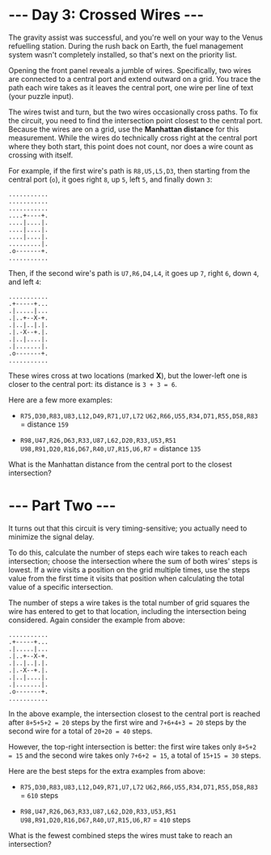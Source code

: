 # --- Day 3: Crossed Wires ---

The gravity assist was successful, and you're well on your way to the Venus refuelling station. During the rush back on
Earth, the fuel management system wasn't completely installed, so that's next on the priority list.

Opening the front panel reveals a jumble of wires. Specifically, two wires are connected to a central port and extend 
outward on a grid. You trace the path each wire takes as it leaves the central port, one wire per line of text
 (your puzzle input).

The wires twist and turn, but the two wires occasionally cross paths. To fix the circuit, you need to find the 
intersection point closest to the central port. Because the wires are on a grid, use the **Manhattan distance** for 
this measurement. While the wires do technically cross right at the central port where they both 
start, this point does not count, nor does a wire count as crossing with itself.

For example, if the first wire's path is `R8,U5,L5,D3`, then starting from the central port (`o`), it goes right `8`, 
up `5`, left `5`, and finally down `3`:

```
...........
...........
...........
....+----+.
....|....|.
....|....|.
....|....|.
.........|.
.o-------+.
...........
```

Then, if the second wire's path is `U7,R6,D4,L4`, it goes up `7`, right `6`, down `4`, and left `4`:

```
...........
.+-----+...
.|.....|...
.|..+--X-+.
.|..|..|.|.
.|.-X--+.|.
.|..|....|.
.|.......|.
.o-------+.
...........
```

These wires cross at two locations (marked **X**), but the lower-left one is closer to the central port: its distance 
is `3 + 3 = 6`.

Here are a few more examples:

- `R75,D30,R83,U83,L12,D49,R71,U7,L72`
`U62,R66,U55,R34,D71,R55,D58,R83` = distance `159`

- `R98,U47,R26,D63,R33,U87,L62,D20,R33,U53,R51`
`U98,R91,D20,R16,D67,R40,U7,R15,U6,R7` = distance `135`

What is the Manhattan distance from the central port to the closest intersection?

# --- Part Two ---

It turns out that this circuit is very timing-sensitive; you actually need to minimize the signal delay.

To do this, calculate the number of steps each wire takes to reach each intersection; choose the intersection where
the sum of both wires' steps is lowest. If a wire visits a position on the grid multiple times, use the steps value 
from the first time it visits that position when calculating the total value of a specific intersection.

The number of steps a wire takes is the total number of grid squares the wire has entered to get to that 
location, including the intersection being considered. Again consider the example from above:

```
...........
.+-----+...
.|.....|...
.|..+--X-+.
.|..|..|.|.
.|.-X--+.|.
.|..|....|.
.|.......|.
.o-------+.
...........
```

In the above example, the intersection closest to the central port is reached after `8+5+5+2 = 20` steps by the first 
wire and `7+6+4+3 = 20` steps by the second wire for a total of `20+20 = 40` steps.

However, the top-right intersection is better: the first wire takes only `8+5+2 = 15` and the second wire takes only 
`7+6+2 = 15`, a total of `15+15 = 30` steps.

Here are the best steps for the extra examples from above:

- `R75,D30,R83,U83,L12,D49,R71,U7,L72`
`U62,R66,U55,R34,D71,R55,D58,R83` = `610` steps

- `R98,U47,R26,D63,R33,U87,L62,D20,R33,U53,R51`
`U98,R91,D20,R16,D67,R40,U7,R15,U6,R7` = `410` steps

What is the fewest combined steps the wires must take to reach an intersection?